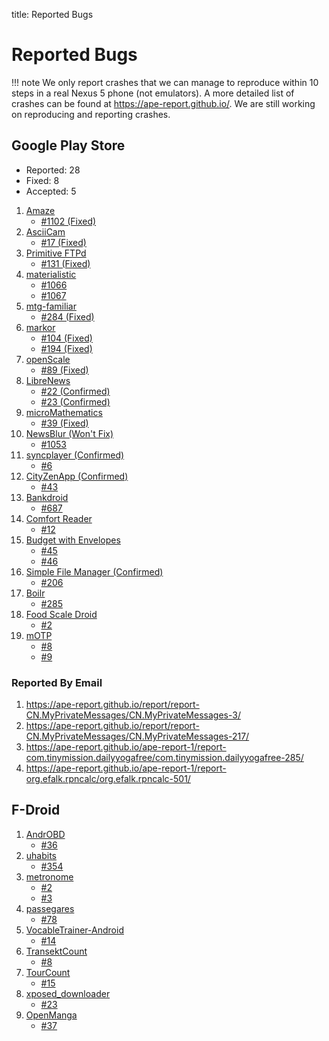 title: Reported Bugs


# Reported Bugs


!!! note
    We only report crashes that we can manage to reproduce within 10 steps in a real Nexus 5 phone (not emulators).
    A more detailed list of crashes can be found at <https://ape-report.github.io/>. We are still working on reproducing and reporting crashes.

## Google Play Store

* Reported: 28
* Fixed: 8
* Accepted: 5

1. [Amaze](https://github.com/TeamAmaze/AmazeFileManager) [<i class="fab fa-google-play"></i>](https://play.google.com/store/apps/details?id=com.amaze.filemanager)
    * [#1102 (Fixed)](https://github.com/TeamAmaze/AmazeFileManager/issues/1102)
1. [AsciiCam](https://github.com/dozingcat/AsciiCam) [<i class="fab fa-google-play"></i>](https://play.google.com/store/apps/details?id=com.dozingcatsoftware.asciicam) 
    * [#17 (Fixed)](https://github.com/dozingcat/AsciiCam/issues/17)
1. [Primitive FTPd](https://github.com/wolpi/prim-ftpd) [<i class="fab fa-google-play"></i>](https://play.google.com/store/apps/details?id=org.primftpd)
    * [#131 (Fixed)](https://github.com/wolpi/prim-ftpd/issues/131)
1. [materialistic](https://github.com/hidroh/materialistic) [<i class="fab fa-google-play"></i>](https://play.google.com/store/apps/details?id=io.github.hidroh.materialistic)
    * [#1066](https://github.com/hidroh/materialistic/issues/1066)
    * [#1067](https://github.com/hidroh/materialistic/issues/1067)
1. [mtg-familiar](https://github.com/AEFeinstein/mtg-familiar) [<i class="fab fa-google-play"></i>](https://play.google.com/store/apps/details?id=com.gelakinetic.mtgfam)
    * [#284 (Fixed)](https://github.com/AEFeinstein/mtg-familiar/issues/284)
1. [markor](https://github.com/gsantner/markor) [<i class="fab fa-google-play"></i>](https://play.google.com/store/apps/details?id=net.gsantner.markor)
    * [#104 (Fixed)](https://github.com/gsantner/markor/issues/104)
    * [#194 (Fixed)](https://github.com/gsantner/markor/issues/194)
1. [openScale](https://github.com/oliexdev/openScale) [<i class="fab fa-google-play"></i>](https://play.google.com/store/apps/details?id=com.health.openscale)
    * [#89 (Fixed)](https://github.com/oliexdev/openScale/issues/89)
1. [LibreNews](https://github.com/milesmcc/LibreNews-Android) [<i class="fab fa-google-play"></i>](https://play.google.com/store/apps/details?id=app.librenews.io.librenews)
    * [#22 (Confirmed)](https://github.com/milesmcc/LibreNews-Android/issues/22)
    * [#23 (Confirmed)](https://github.com/milesmcc/LibreNews-Android/issues/23)
1. [microMathematics](https://github.com/mkulesh/microMathematics) [<i class="fab fa-google-play"></i>](https://play.google.com/store/apps/details?id=com.mkulesh.micromath)
    * [#39 (Fixed)](https://github.com/mkulesh/microMathematics/issues/39)
1. [NewsBlur (Won't Fix)](https://github.com/samuelclay/NewsBlur) [<i class="fab fa-google-play"></i>](https://play.google.com/store/apps/details?id=com.newsblur)
    * [#1053](https://github.com/samuelclay/NewsBlur/issues/1053)
1. [syncplayer (Confirmed)](https://github.com/mo3rfan/syncplayer) [<i class="fab fa-google-play"></i>](https://play.google.com/store/apps/details?id=io.github.powerinside.syncplay)
    * [#6](https://github.com/mo3rfan/syncplayer/issues/6)
1. [CityZenApp (Confirmed)](https://github.com/CityZenApp/Android-Development) [<i class="fab fa-google-play"></i>](https://play.google.com/store/apps/details?id=com.cityzen.cityzen)
    * [#43](https://github.com/CityZenApp/Android-Development/issues/43)
1. [Bankdroid](https://github.com/liato/android-bankdroid) [<i class="fab fa-google-play"></i>](https://play.google.com/store/apps/details?id=com.liato.bankdroid)
    * [#687](https://github.com/liato/android-bankdroid/issues/687)
1. [Comfort Reader](https://github.com/mschlauch/comfortreader) [<i class="fab fa-google-play"></i>](https://play.google.com/store/apps/details?id=com.mschlauch.comfortreader)
    * [#12](https://github.com/mschlauch/comfortreader/issues/12)
1. [Budget with Envelopes](https://github.com/notriddle/budget-envelopes)  [<i class="fab fa-google-play"></i>](https://play.google.com/store/apps/details?id=com.notriddle.budget)
    * [#45](https://github.com/notriddle/budget-envelopes/issues/45)
    * [#46](https://github.com/notriddle/budget-envelopes/issues/46)
1. [Simple File Manager (Confirmed)](https://github.com/SimpleMobileTools/Simple-File-Manager)
    * [#206](https://github.com/SimpleMobileTools/Simple-File-Manager/issues/206)
1. [Boilr](https://github.com/drpout/boilr)
    * [#285](https://github.com/drpout/boilr/issues/286)
1. [Food Scale Droid](https://gitlab.com/tmendes/FoodScaleDroid)
    * [#2](https://gitlab.com/tmendes/FoodScaleDroid/issues/3)
1. [mOTP](https://github.com/chrismiceli/motp)
    * [#8](https://github.com/chrismiceli/motp/issues/8)
    * [#9](https://github.com/chrismiceli/motp/issues/9)


### Reported By Email

1. <https://ape-report.github.io/report/report-CN.MyPrivateMessages/CN.MyPrivateMessages-3/>
1. <https://ape-report.github.io/report/report-CN.MyPrivateMessages/CN.MyPrivateMessages-217/>
1. <https://ape-report.github.io/ape-report-1/report-com.tinymission.dailyyogafree/com.tinymission.dailyyogafree-285/>
1. <https://ape-report.github.io/ape-report-1/report-org.efalk.rpncalc/org.efalk.rpncalc-501/>

## F-Droid

1. [AndrOBD](https://github.com/fr3ts0n/AndrOBD)
    * [#36](https://github.com/fr3ts0n/AndrOBD/issues/36)
1. [uhabits](https://github.com/iSoron/uhabits)
    * [#354](https://github.com/iSoron/uhabits/issues/354)
1. [metronome](https://gitlab.com/funkygoby/metronome)
    * [#2](https://gitlab.com/funkygoby/metronome/issues/2)
    * [#3](https://gitlab.com/funkygoby/metronome/issues/3)
1. [passegares](https://framagit.org/JonathanMM/passegares)
    * [#78](https://framagit.org/JonathanMM/passegares/issues/78)
1. [VocableTrainer-Android](https://github.com/0xpr03/VocableTrainer-Android)
    * [#14](https://github.com/0xpr03/VocableTrainer-Android/issues/14)
1. [TransektCount](https://github.com/wistein/TransektCount)
    * [#8](https://github.com/wistein/TransektCount/issues/8)
1. [TourCount](https://github.com/wistein/TourCount)
    * [#15](https://github.com/wistein/TourCount/issues/15)
1. [xposed_downloader](https://github.com/daktak/xposed_downloader)
    * [#23](https://github.com/daktak/xposed_downloader/issues/23)
1. [OpenManga](https://github.com/nv95/OpenManga)
    * [#37](https://github.com/nv95/OpenManga/issues/37)

